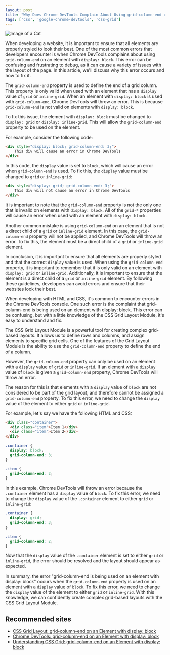 ```yaml
---
layout: post
title: "Why Does Chrome DevTools Complain About Using grid-column-end on an Element with display: block?"
tags: ['css', 'google-chrome-devtools', 'css-grid']
---
```


![Image of a Cat](http://source.unsplash.com/1600x900/?cat)

When developing a website, it is important to ensure that all elements are properly styled to look their best. One of the most common errors that developers encounter is when Chrome DevTools complains about using `grid-column-end` on an element with `display: block`. This error can be confusing and frustrating to debug, as it can cause a variety of issues with the layout of the page. In this article, we'll discuss why this error occurs and how to fix it.

The `grid-column-end` property is used to define the end of a grid column. This property is only valid when used with an element that has a `display` value of `grid` or `inline-grid`. When an element with `display: block` is used with `grid-column-end`, Chrome DevTools will throw an error. This is because `grid-column-end` is not valid on elements with `display: block`.

To fix this issue, the element with `display: block` must be changed to `display: grid` or `display: inline-grid`. This will allow the `grid-column-end` property to be used on the element.

For example, consider the following code:

```html
<div style="display: block; grid-column-end: 3;">
    This div will cause an error in Chrome DevTools
</div>
```

In this code, the `display` value is set to `block`, which will cause an error when `grid-column-end` is used. To fix this, the `display` value must be changed to `grid` or `inline-grid`:

```html
<div style="display: grid; grid-column-end: 3;">
    This div will not cause an error in Chrome DevTools
</div>
```

It is important to note that the `grid-column-end` property is not the only one that is invalid on elements with `display: block`. All of the `grid-*` properties will cause an error when used with an element with `display: block`.

Another common mistake is using `grid-column-end` on an element that is not a direct child of a `grid` or `inline-grid` element. In this case, the `grid-column-end` property will not be applied, and Chrome DevTools will throw an error. To fix this, the element must be a direct child of a `grid` or `inline-grid` element.

In conclusion, it is important to ensure that all elements are properly styled and that the correct `display` value is used. When using the `grid-column-end` property, it is important to remember that it is only valid on an element with `display: grid` or `inline-grid`. Additionally, it is important to ensure that the element is a direct child of a `grid` or `inline-grid` element. By following these guidelines, developers can avoid errors and ensure that their websites look their best.

When developing with HTML and CSS, it's common to encounter errors in the Chrome DevTools console. One such error is the complaint that grid-column-end is being used on an element with display: block. This error can be confusing, but with a little knowledge of the CSS Grid Layout Module, it's easy to understand and fix.

The CSS Grid Layout Module is a powerful tool for creating complex grid-based layouts. It allows us to define rows and columns, and assign elements to specific grid cells. One of the features of the Grid Layout Module is the ability to use the `grid-column-end` property to define the end of a column.

However, the `grid-column-end` property can only be used on an element with a `display` value of `grid` or `inline-grid`. If an element with a `display` value of `block` is given a `grid-column-end` property, Chrome DevTools will throw an error.

The reason for this is that elements with a `display` value of `block` are not considered to be part of the grid layout, and therefore cannot be assigned a `grid-column-end` property. To fix this error, we need to change the `display` value of the element to either `grid` or `inline-grid`.

For example, let's say we have the following HTML and CSS:

```html
<div class="container">
  <div class="item">Item 1</div>
  <div class="item">Item 2</div>
</div>
```

```css
.container {
  display: block;
  grid-column-end: 3;
}

.item {
  grid-column-end: 2;
}
```

In this example, Chrome DevTools will throw an error because the `.container` element has a `display` value of `block`. To fix this error, we need to change the `display` value of the `.container` element to either `grid` or `inline-grid`:

```css
.container {
  display: grid;
  grid-column-end: 3;
}

.item {
  grid-column-end: 2;
}
```

Now that the `display` value of the `.container` element is set to either `grid` or `inline-grid`, the error should be resolved and the layout should appear as expected.

In summary, the error "grid-column-end is being used on an element with display: block" occurs when the `grid-column-end` property is used on an element with a `display` value of `block`. To fix this error, we need to change the `display` value of the element to either `grid` or `inline-grid`. With this knowledge, we can confidently create complex grid-based layouts with the CSS Grid Layout Module.
## Recommended sites

- [CSS Grid Layout: grid-column-end on an Element with display: block](https://developer.mozilla.org/en-US/docs/Web/CSS/grid-column-end#grid-column-end_on_an_Element_with_display_block)
- [Chrome DevTools: grid-column-end on an Element with display: block](https://developers.google.com/web/tools/chrome-devtools/css/grid-column-end-on-an-element-with-display-block)
- [Understanding CSS Grid: grid-column-end on an Element with display: block](https://www.sitepoint.com/understanding-css-grid-grid-column-end-on-an-element-with-display-block/)
